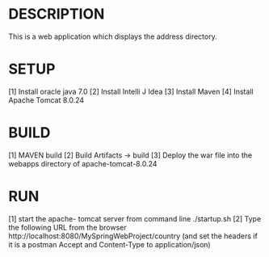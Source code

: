DESCRIPTION
=================
This is a web application which displays the address directory.

SETUP
=================
[1] Install oracle java 7.0
[2] Install Intelli J Idea
[3] Install Maven
[4] Install Apache Tomcat 8.0.24

BUILD
=============
[1] MAVEN build
[2] Build Artifacts -> build
[3] Deploy the war file into the webapps directory of apache-tomcat-8.0.24

RUN
=============
[1] start the apache- tomcat server from command line
./startup.sh
[2] Type the following URL from the browser
http://localhost:8080/MySpringWebProject/country
(and set the headers if it is a postman
Accept and Content-Type to application/json)


